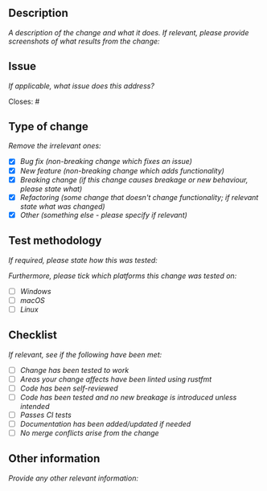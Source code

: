 ## Description

_A description of the change and what it does. If relevant, please provide screenshots of what results from the change:_

## Issue

_If applicable, what issue does this address?_

Closes: #

## Type of change

_Remove the irrelevant ones:_

- [x] _Bug fix (non-breaking change which fixes an issue)_
- [x] _New feature (non-breaking change which adds functionality)_
- [x] _Breaking change (if this change causes breakage or new behaviour, please state what)_
- [x] _Refactoring (some change that doesn't change functionality; if relevant state what was changed)_
- [x] _Other (something else - please specify if relevant)_

## Test methodology

_If required, please state how this was tested:_

_Furthermore, please tick which platforms this change was tested on:_

- [ ] _Windows_
- [ ] _macOS_
- [ ] _Linux_

## Checklist

_If relevant, see if the following have been met:_

- [ ] _Change has been tested to work_
- [ ] _Areas your change affects have been linted using rustfmt_
- [ ] _Code has been self-reviewed_
- [ ] _Code has been tested and no new breakage is introduced unless intended_
- [ ] _Passes CI tests_
- [ ] _Documentation has been added/updated if needed_
- [ ] _No merge conflicts arise from the change_

## Other information

_Provide any other relevant information:_
